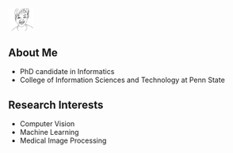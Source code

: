<img src="/assets/images/headshot_lines.jpeg" width="10%" height="10%">

## About Me

- PhD candidate in Informatics
- College of Information Sciences and Technology at Penn State

## Research Interests

- Computer Vision
- Machine Learning
- Medical Image Processing
